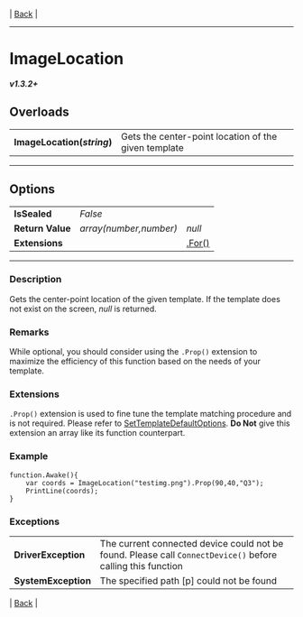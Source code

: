 | [Back]() |

---

# ImageLocation
***v1.3.2+***
## Overloads
|   |    | 
| :--- | :--- | 
| **ImageLocation(*string*)** | Gets the center-point location of the given template | 

---

## Options
|   |   |  |
| :--- | :--- | :--- |
| **IsSealed** | *False* |  |
| **Return Value** | *array(number,number)* | *null*
| **Extensions** |  | [.For()](../../Extensions.md#for) | [.Prop()](../../Extensions.md#prop) | 

---

### Description
Gets the center-point location of the given template. If the template does not exist on the screen, *null* is returned.
### Remarks
While optional, you should consider using the `.Prop()` extension to maximize the efficiency of this function based on the needs of your template.
### Extensions
`.Prop()` extension is used to fine tune the template matching procedure and is not required. Please refer to [SetTemplateDefaultOptions](../SetTemplateDefaultOptions.md). **Do Not** give this extension an array like its function counterpart.
### Example
```
function.Awake(){
	var coords = ImageLocation("testimg.png").Prop(90,40,"Q3");
	PrintLine(coords);
}
```
### Exceptions
|   |   | 
| :--- | :--- | 
| **DriverException** | The current connected device could not be found. Please call `ConnectDevice()` before calling this function | 
| **SystemException** | The specified path [p] could not be found |



| [Back]() |